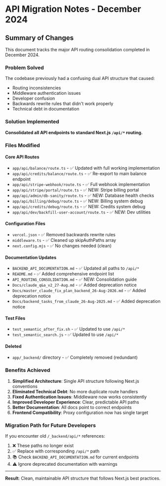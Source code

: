 # API Migration Notes - December 2024

## Summary of Changes

This document tracks the major API routing consolidation completed in December 2024.

### Problem Solved

The codebase previously had a confusing dual API structure that caused:
- Routing inconsistencies
- Middleware authentication issues  
- Developer confusion
- Backwards rewrite rules that didn't work properly
- Technical debt in documentation

### Solution Implemented

**Consolidated all API endpoints to standard Next.js `/api/*` routing.**

### Files Modified

#### Core API Routes
- `app/api/balance/route.ts` - ✅ Updated with full working implementation
- `app/api/credits/balance/route.ts` - ✅ Re-export to main balance endpoint  
- `app/api/stripe-webhook/route.ts` - ✅ Full webhook implementation
- `app/api/stripe/portal/route.ts` - ✅ NEW: Stripe billing portal
- `app/api/admin/db-sanity/route.ts` - ✅ NEW: Database health checks
- `app/api/billing/debug/route.ts` - ✅ NEW: Billing system debug
- `app/api/credits/debug/route.ts` - ✅ NEW: Credits system debug  
- `app/api/dev/backfill-user-account/route.ts` - ✅ NEW: Dev utilities

#### Configuration Files
- `vercel.json` - ✅ Removed backwards rewrite rules
- `middleware.ts` - ✅ Cleaned up skipAuthPaths array
- `next.config.mjs` - ✅ No changes needed (clean)

#### Documentation Updates  
- `BACKEND_API_DOCUMENTATION.md` - ✅ Updated all paths to `/api/*`
- `README.md` - ✅ Added comprehensive endpoint list
- `API_ROUTING_CONSOLIDATION.md` - ✅ NEW: Consolidation guide
- `Docs/claude_q&a_v2_27-Aug.md` - ✅ Added deprecation notice
- `Docs/master_claude_fix_plan_backend_26-Aug-2026.md` - ✅ Added deprecation notice  
- `Docs/backend_tasks_from_claude_26-Aug-2025.md` - ✅ Added deprecation notice

#### Test Files
- `test_semantic_after_fix.sh` - ✅ Updated to use `/api/*`
- `test_semantic_search.js` - ✅ Updated to use `/api/*`

#### Deleted
- `app/_backend/` directory - ✅ Completely removed (redundant)

### Benefits Achieved

1. **Simplified Architecture**: Single API structure following Next.js conventions
2. **Eliminated Technical Debt**: No more duplicate route handlers
3. **Fixed Authentication Issues**: Middleware now works consistently  
4. **Improved Developer Experience**: Clear, predictable API paths
5. **Better Documentation**: All docs point to correct endpoints
6. **Frontend Compatibility**: Proxy configuration now has single target

### Migration Path for Future Developers

If you encounter old `/_backend/api/*` references:

1. ❌ These paths no longer exist
2. ✅ Replace with corresponding `/api/*` path  
3. 📚 Check `BACKEND_API_DOCUMENTATION.md` for current endpoints
4. ⚠️ Ignore deprecated documentation with warnings

---

**Result**: Clean, maintainable API structure that follows Next.js best practices.
